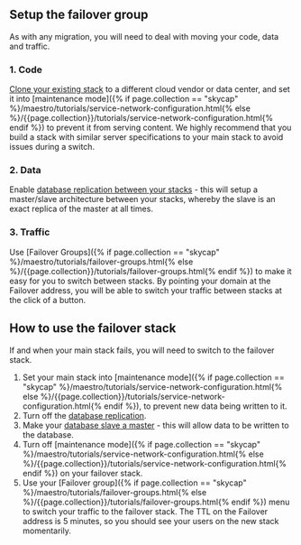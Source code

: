 ## Setup the failover group

As with any migration, you will need to deal with moving your code, data and traffic. 


### 1. Code

[Clone your existing stack](/{{page.collection}}/concepts/stack-definition.html) to a different cloud vendor or data center, and set it into [maintenance mode]({% if page.collection == "skycap" %}/maestro/tutorials/service-network-configuration.html{% else %}/{{page.collection}}/tutorials/service-network-configuration.html{% endif %}) to prevent it from serving content. We highly recommend that you build a stack with similar server specifications to your main stack to avoid issues during a switch. 


### 2. Data

Enable [database replication between your stacks](/rails/tutorials/database-replication.html) - this will setup a master/slave architecture between your stacks, whereby the slave is an exact replica of the master at all times. 


### 3. Traffic

Use [Failover Groups]({% if page.collection == "skycap" %}/maestro/tutorials/failover-groups.html{% else %}/{{page.collection}}/tutorials/failover-groups.html{% endif %}) to make it easy for you to switch between stacks. By pointing your domain at the Failover address, you will be able to switch your traffic between stacks at the click of a button.


## How to use the failover stack

If and when your main stack fails, you will need to switch to the failover stack.

1.  Set your main stack into [maintenance mode]({% if page.collection == "skycap" %}/maestro/tutorials/service-network-configuration.html{% else %}/{{page.collection}}/tutorials/service-network-configuration.html{% endif %}), to prevent new data being written to it.
2.  Turn off the [database replication](/rails/tutorials/database-replication.html).
3.  Make your [database slave a master](/{{page.collection}}/references/shells/toolbelt.html#slave-promotion-to-standalone-master) - this will allow data to be written to the database.
4.  Turn off [maintenance mode]({% if page.collection == "skycap" %}/maestro/tutorials/service-network-configuration.html{% else %}/{{page.collection}}/tutorials/service-network-configuration.html{% endif %}) on your failover stack.
5.  Use your [Failover group]({% if page.collection == "skycap" %}/maestro/tutorials/failover-groups.html{% else %}/{{page.collection}}/tutorials/failover-groups.html{% endif %}) menu to switch your traffic to the failover stack. The TTL on the Failover address is 5 minutes, so you should see your users on the new stack momentarily.

